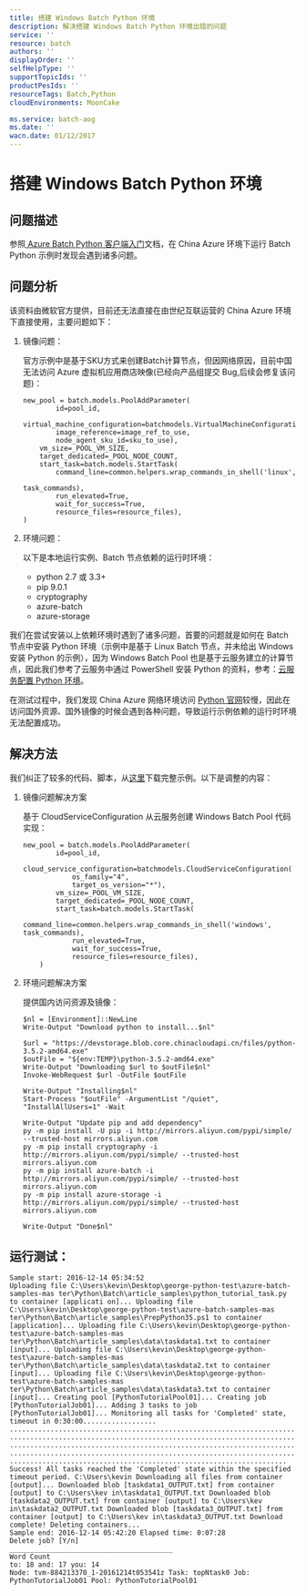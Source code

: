```yaml
---
title: 搭建 Windows Batch Python 环境
description: 解决搭建 Windows Batch Python 环境出错的问题
service: ''
resource: batch
authors: ''
displayOrder: ''
selfHelpType: ''
supportTopicIds: ''
productPesIds: ''
resourceTags: Batch,Python
cloudEnvironments: MoonCake

ms.service: batch-aog
ms.date: ''
wacn.date: 01/12/2017
---
```


# 搭建 Windows Batch Python 环境

## **问题描述**

参照[ Azure Batch Python 客户端入门](./batch/batch-python-tutorial.md)文档，在 China Azure 环境下运行 Batch Python 示例时发现会遇到诸多问题。

## **问题分析**

该资料由微软官方提供，目前还无法直接在由世纪互联运营的 China Azure 环境下直接使用，主要问题如下：

1. 镜像问题：

    官方示例中是基于SKU方式来创建Batch计算节点，但因网络原因，目前中国无法访问 Azure 虚拟机应用商店映像(已经向产品组提交 Bug,后续会修复该问题)：

    ```
    new_pool = batch.models.PoolAddParameter(
            id=pool_id,
        virtual_machine_configuration=batchmodels.VirtualMachineConfiguration(
            image_reference=image_ref_to_use,
            node_agent_sku_id=sku_to_use),
        vm_size=_POOL_VM_SIZE,
        target_dedicated=_POOL_NODE_COUNT,
        start_task=batch.models.StartTask(
            command_line=common.helpers.wrap_commands_in_shell('linux',
                                                               task_commands),
            run_elevated=True,
            wait_for_success=True,
            resource_files=resource_files),
    )
    ```

2. 环境问题：

    以下是本地运行实例、Batch 节点依赖的运行时环境：

    - python 2.7 或 3.3+ 
    - pip 9.0.1  
    - cryptography
    - azure-batch
    - azure-storage  

我们在尝试安装以上依赖环境时遇到了诸多问题，首要的问题就是如何在 Batch 节点中安装 Python 环境（示例中是基于 Linux Batch 节点，并未给出 Windows 安装 Python 的示例），因为 Windows Batch Pool 也是基于云服务建立的计算节点，因此我们参考了云服务中通过 PowerShell 安装 Python 的资料，参考：[云服务配置 Python 环境](./cloud-services/cloud-services-python-ptvs.md)。

在测试过程中，我们发现 China Azure 网络环境访问 [Python 官网](https://www.python.org/)较慢，因此在访问国外资源、国外镜像的时候会遇到各种问题，导致运行示例依赖的运行时环境无法配置成功。

## **解决方法**

我们纠正了较多的代码、脚本，从[这里](https://github.com/hello-azure/azure-batch-windows-sample/)下载完整示例。以下是调整的内容：

1. 镜像问题解决方案

    基于 CloudServiceConfiguration 从云服务创建 Windows Batch Pool 代码实现：

    ```
    new_pool = batch.models.PoolAddParameter(
            id=pool_id,
            cloud_service_configuration=batchmodels.CloudServiceConfiguration(
                os_family="4",
                target_os_version="*"),
            vm_size=_POOL_VM_SIZE,
            target_dedicated=_POOL_NODE_COUNT,
            start_task=batch.models.StartTask(
                command_line=common.helpers.wrap_commands_in_shell('windows', task_commands),
                run_elevated=True,
                wait_for_success=True,
                resource_files=resource_files),
        )
    ```

2. 环境问题解决方案

    提供国内访问资源及镜像：

    ```
    $nl = [Environment]::NewLine
    Write-Output "Download python to install...$nl"

    $url = "https://devstorage.blob.core.chinacloudapi.cn/files/python-3.5.2-amd64.exe"
    $outFile = "${env:TEMP}\python-3.5.2-amd64.exe"
    Write-Output "Downloading $url to $outFile$nl"
    Invoke-WebRequest $url -OutFile $outFile

    Write-Output "Installing$nl"
    Start-Process "$outFile" -ArgumentList "/quiet", "InstallAllUsers=1" -Wait

    Write-Output "Update pip and add dependency"
    py -m pip install -U pip -i http://mirrors.aliyun.com/pypi/simple/ --trusted-host mirrors.aliyun.com 
    py -m pip install cryptography -i http://mirrors.aliyun.com/pypi/simple/ --trusted-host mirrors.aliyun.com
    py -m pip install azure-batch -i http://mirrors.aliyun.com/pypi/simple/ --trusted-host mirrors.aliyun.com
    py -m pip install azure-storage -i http://mirrors.aliyun.com/pypi/simple/ --trusted-host mirrors.aliyun.com

    Write-Output "Done$nl" 
    ```

## 运行测试：

```
Sample start: 2016-12-14 05:34:52
Uploading file C:\Users\kevin\Desktop\george-python-test\azure-batch-samples-mas ter\Python\Batch\article_samples\python_tutorial_task.py to container [applicati on]... Uploading file C:\Users\kevin\Desktop\george-python-test\azure-batch-samples-mas ter\Python\Batch\article_samples\PrepPython35.ps1 to container [application]... Uploading file C:\Users\kevin\Desktop\george-python-test\azure-batch-samples-mas ter\Python\Batch\article_samples\data\taskdata1.txt to container [input]... Uploading file C:\Users\kevin\Desktop\george-python-test\azure-batch-samples-mas ter\Python\Batch\article_samples\data\taskdata2.txt to container [input]... Uploading file C:\Users\kevin\Desktop\george-python-test\azure-batch-samples-mas ter\Python\Batch\article_samples\data\taskdata3.txt to container [input]... Creating pool [PythonTutorialPool01]... Creating job [PythonTutorialJob01]... Adding 3 tasks to job [PythonTutorialJob01]... Monitoring all tasks for 'Completed' state, timeout in 0:30:00.................. ................................................................................ ................................................................................ ................................................................................ ................................................................................ .................................................................... Success! All tasks reached the 'Completed' state within the specified timeout period. C:\Users\kevin Downloading all files from container [output]... Downloaded blob [taskdata1_OUTPUT.txt] from container [output] to C:\Users\kev in\taskdata1_OUTPUT.txt Downloaded blob [taskdata2_OUTPUT.txt] from container [output] to C:\Users\kev in\taskdata2_OUTPUT.txt Downloaded blob [taskdata3_OUTPUT.txt] from container [output] to C:\Users\kev in\taskdata3_OUTPUT.txt Download complete! Deleting containers...
Sample end: 2016-12-14 05:42:20 Elapsed time: 0:07:28
Delete job? [Y/n]
________________________________________
Word Count
to: 18 and: 17 you: 14
Node: tvm-884213370_1-20161214t053541z Task: topNtask0 Job: PythonTutorialJob01 Pool: PythonTutorialPool01
```